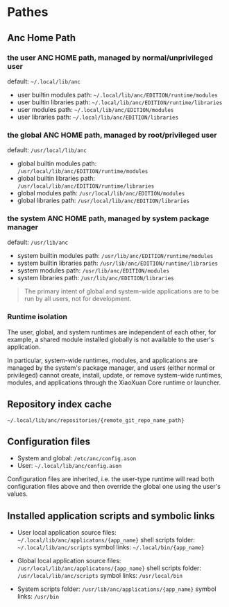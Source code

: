 # Pathes

## Anc Home Path

### the user ANC HOME path, managed by normal/unprivileged user

default: `~/.local/lib/anc`

- user builtin modules path:
  `~/.local/lib/anc/EDITION/runtime/modules`
- user builtin libraries path:
  `~/.local/lib/anc/EDITION/runtime/libraries`
- user modules path:
  `~/.local/lib/anc/EDITION/modules`
- user libraries path:
  `~/.local/lib/anc/EDITION/libraries`

### the global ANC HOME path, managed by root/privileged user

default: `/usr/local/lib/anc`

- global builtin modules path:
  `/usr/local/lib/anc/EDITION/runtime/modules`
- global builtin libraries path:
  `/usr/local/lib/anc/EDITION/runtime/libraries`
- global modules path:
  `/usr/local/lib/anc/EDITION/modules`
- global libraries path:
  `/usr/local/lib/anc/EDITION/libraries`

### the system ANC HOME path, managed by system package manager

default: `/usr/lib/anc`

- system builtin modules path:
  `/usr/lib/anc/EDITION/runtime/modules`
- system builtin libraries path:
  `/usr/lib/anc/EDITION/runtime/libraries`
- system modules path:
  `/usr/lib/anc/EDITION/modules`
- system libraries path:
  `/usr/lib/anc/EDITION/libraries`

> The primary intent of global and system-wide applications are to be run by all users, not for development.

<!--
### Examples

- builtin module:
  `{BUILTIN_MODULE_PATH}/http-client/{src, tests, output}`
- builtin library:
  `{BUILTIN_LIBRARY_PATH}/lz4/{src, lib, include}`
- general module:
  `{MODULE_PATH}/foo/1.0.1/{src, tests, output}`
- general library:
  `{LIBRARY_PATH}/bar/1.0.2/{src, lib, include}`
-->

### Runtime isolation

The user, global, and system runtimes are independent of each other, for example, a shared module installed globally is not available to the user's application.

In particular, system-wide runtimes, modules, and applications are managed by the system's package manager, and users (either normal or privileged) cannot create, install, update, or remove system-wide runtimes, modules, and applications through the XiaoXuan Core runtime or launcher.

## Repository index cache

`~/.local/lib/anc/repositories/{remote_git_repo_name_path}`

<!--
`/usr/local/lib/anc/repositories/{remote_git_repo_name_path}`
-->

<!--
## Remote applications cache

the cache of the remote applications and modules

default path:  `/tmp/anc/{user_name}/modules`
-->

## Configuration files

- System and global: `/etc/anc/config.ason`
- User: `~/.local/lib/anc/config.ason`

Configuration files are inherited, i.e. the user-type runtime will read both configuration files above and then override the global one using the user's values.

## Installed application scripts and symbolic links

- User
  local application source files:
  `~/.local/lib/anc/applicatons/{app_name}`
  shell scripts folder:
  `~/.local/lib/anc/scripts`
  symbol links:
  `~/.local/bin/{app_name}`

- Global
  local application source files:
  `/usr/local/lib/anc/applicatons/{app_name}`
  shell scripts folder:
  `/usr/local/lib/anc/scripts`
  symbol links:
  `/usr/local/bin`

- System
  scripts folder:
  `/usr/lib/anc/applications/{app_name}`
  symbol links:
  `/usr/bin`
